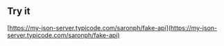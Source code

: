 ## Try it

[https://my-json-server.typicode.com/saronph/fake-api](https://my-json-server.typicode.com/saronph/fake-api)


